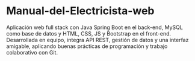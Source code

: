 # Manual-del-Electricista-web
Aplicación web full stack con Java Spring Boot en el back-end, MySQL como base de datos y HTML, CSS, JS y Bootstrap en el front-end. Desarrollada en equipo, integra API REST, gestión de datos y una interfaz amigable, aplicando buenas prácticas de programación y trabajo colaborativo con Git.
